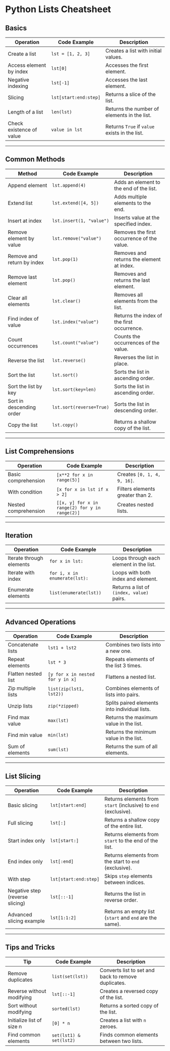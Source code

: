 # Python Lists Cheatsheet

## Basics
| **Operation**                  | **Code Example**                   | **Description**                                      |
|--------------------------------|-------------------------------------|----------------------------------------------------|
| Create a list                  | `lst = [1, 2, 3]`                  | Creates a list with initial values.               |
| Access element by index        | `lst[0]`                           | Accesses the first element.                       |
| Negative indexing              | `lst[-1]`                          | Accesses the last element.                        |
| Slicing                        | `lst[start:end:step]`              | Returns a slice of the list.                      |
| Length of a list               | `len(lst)`                         | Returns the number of elements in the list.       |
| Check existence of value       | `value in lst`                     | Returns `True` if `value` exists in the list.     |

---

## Common Methods
| **Method**                     | **Code Example**                   | **Description**                                      |
|--------------------------------|-------------------------------------|----------------------------------------------------|
| Append element                 | `lst.append(4)`                    | Adds an element to the end of the list.           |
| Extend list                    | `lst.extend([4, 5])`               | Adds multiple elements to the end.                |
| Insert at index                | `lst.insert(1, "value")`           | Inserts value at the specified index.             |
| Remove element by value        | `lst.remove("value")`              | Removes the first occurrence of the value.        |
| Remove and return by index     | `lst.pop(1)`                       | Removes and returns the element at index.         |
| Remove last element            | `lst.pop()`                        | Removes and returns the last element.             |
| Clear all elements             | `lst.clear()`                      | Removes all elements from the list.               |
| Find index of value            | `lst.index("value")`               | Returns the index of the first occurrence.        |
| Count occurrences              | `lst.count("value")`               | Counts the occurrences of the value.              |
| Reverse the list               | `lst.reverse()`                    | Reverses the list in place.                       |
| Sort the list                  | `lst.sort()`                       | Sorts the list in ascending order.                |
| Sort the list by key           | `lst.sort(key=len)`                | Sorts the list in ascending order.                |
| Sort in descending order       | `lst.sort(reverse=True)`           | Sorts the list in descending order.               |
| Copy the list                  | `lst.copy()`                       | Returns a shallow copy of the list.               |

---

## List Comprehensions
| **Operation**                  | **Code Example**                   | **Description**                                      |
|--------------------------------|-------------------------------------|----------------------------------------------------|
| Basic comprehension            | `[x**2 for x in range(5)]`         | Creates `[0, 1, 4, 9, 16]`.                       |
| With condition                 | `[x for x in lst if x > 2]`        | Filters elements greater than 2.                  |
| Nested comprehension           | `[[x, y] for x in range(2) for y in range(2)]` | Creates nested lists.                             |

---

## Iteration
| **Operation**                  | **Code Example**                   | **Description**                                      |
|--------------------------------|-------------------------------------|----------------------------------------------------|
| Iterate through elements       | `for x in lst:`                    | Loops through each element in the list.           |
| Iterate with index             | `for i, x in enumerate(lst):`      | Loops with both index and element.                |
| Enumerate elements             | `list(enumerate(lst))`             | Returns a list of `(index, value)` pairs.         |

---

## Advanced Operations
| **Operation**                  | **Code Example**                   | **Description**                                      |
|--------------------------------|-------------------------------------|----------------------------------------------------|
| Concatenate lists              | `lst1 + lst2`                      | Combines two lists into a new one.                |
| Repeat elements                | `lst * 3`                          | Repeats elements of the list 3 times.             |
| Flatten nested list            | `[y for x in nested for y in x]`   | Flattens a nested list.                           |
| Zip multiple lists             | `list(zip(lst1, lst2))`            | Combines elements of lists into pairs.            |
| Unzip lists                    | `zip(*zipped)`                     | Splits paired elements into individual lists.     |
| Find max value                 | `max(lst)`                         | Returns the maximum value in the list.            |
| Find min value                 | `min(lst)`                         | Returns the minimum value in the list.            |
| Sum of elements                | `sum(lst)`                         | Returns the sum of all elements.                  |

---

## List Slicing
| **Operation**                  | **Code Example**       | **Description**                                     |
|--------------------------------|-------------------------|----------------------------------------------------|
| Basic slicing                  | `lst[start:end]`       | Returns elements from `start` (inclusive) to `end` (exclusive). |
| Full slicing                   | `lst[:]`               | Returns a shallow copy of the entire list.         |
| Start index only               | `lst[start:]`          | Returns elements from `start` to the end of the list. |
| End index only                 | `lst[:end]`            | Returns elements from the start to `end` (exclusive). |
| With step                      | `lst[start:end:step]`  | Skips `step` elements between indices.             |
| Negative step (reverse slicing)| `lst[::-1]`            | Returns the list in reverse order.                 |
| Advanced slicing example       | `lst[1:1:2]`           | Returns an empty list (`start` and `end` are the same). |

---

## Tips and Tricks
| **Tip**                        | **Code Example**                   | **Description**                                      |
|--------------------------------|-------------------------------------|----------------------------------------------------|
| Remove duplicates              | `list(set(lst))`                   | Converts list to set and back to remove duplicates.|
| Reverse without modifying      | `lst[::-1]`                        | Creates a reversed copy of the list.              |
| Sort without modifying         | `sorted(lst)`                      | Returns a sorted copy of the list.                |
| Initialize list of size n      | `[0] * n`                          | Creates a list with `n` zeroes.                   |
| Find common elements           | `set(lst1) & set(lst2)`            | Finds common elements between two lists.          |
